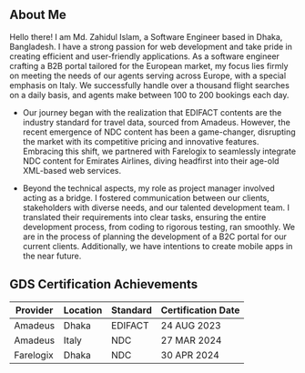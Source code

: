## About Me
Hello there! I am Md. Zahidul Islam, a Software Engineer based in Dhaka, Bangladesh. I have a strong passion for web development and take pride in creating efficient and user-friendly applications. As a software engineer crafting a B2B portal tailored for the European market, my focus lies firmly on meeting the needs of our agents serving across Europe, with a special emphasis on Italy. We successfully handle over a thousand flight searches on a daily basis, and agents make between 100 to 200 bookings each day.

- Our journey began with the realization that EDIFACT contents are the industry standard for travel data, sourced from Amadeus. However, the recent emergence of NDC content has been a game-changer, disrupting the market with its competitive pricing and innovative features. Embracing this shift, we partnered with Farelogix to seamlessly integrate NDC content for Emirates Airlines, diving headfirst into their age-old XML-based web services.

- Beyond the technical aspects, my role as project manager involved acting as a bridge. I fostered communication between our clients, stakeholders with diverse needs, and our talented development team.  I translated their requirements into clear tasks, ensuring the entire development process, from coding to rigorous testing, ran smoothly. We are in the process of planning the development of a B2C portal for our current clients. Additionally, we have intentions to create mobile apps in the near future.

## GDS Certification Achievements
| Provider    | Location | Standard | Certification Date |
|-------------|----------|----------|--------------------|
| Amadeus     | Dhaka    | EDIFACT  | 24 AUG 2023        |
| Amadeus     | Italy    | NDC      | 27 MAR 2024        |
| Farelogix   | Dhaka    | NDC      | 30 APR 2024        |

<!--
**PositiveZahid/PositiveZahid** is a ✨ _special_ ✨ repository because its `README.md` (this file) appears on your GitHub profile.

Here are some ideas to get you started:

- 🔭 I’m currently working on ...
- 🌱 I’m currently learning ...
- 👯 I’m looking to collaborate on ...
- 🤔 I’m looking for help with ...
- 💬 Ask me about ...
- 📫 How to reach me: ...
- 😄 Pronouns: ...
- ⚡ Fun fact: ...
-->
